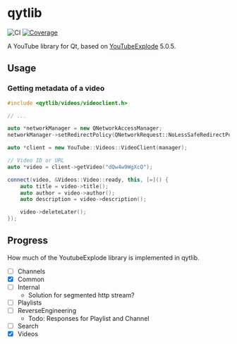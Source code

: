 # qytlib

![CI](https://github.com/PhilInTheGaps/qytlib/workflows/CI/badge.svg)
[![Coverage](https://coveralls.io/repos/github/PhilInTheGaps/qytlib/badge.svg?branch=master)](https://coveralls.io/github/PhilInTheGaps/qytlib?branch=master)

A YouTube library for Qt, based on [YouTubeExplode](https://github.com/Tyrrrz/YoutubeExplode) 5.0.5.

## Usage

### Getting metadata of a video

```c++
#include <qytlib/videos/videoclient.h>

// ...

auto *networkManager = new QNetworkAccessManager;
networkManager->setRedirectPolicy(QNetworkRequest::NoLessSafeRedirectPolicy);

auto *client = new YouTube::Videos::VideoClient(manager);

// Video ID or URL
auto *video = client->getVideo("dQw4w9WgXcQ");

connect(video, &Videos::Video::ready, this, [=]() {
    auto title = video->title();
    auto author = video->author();
    auto description = video->description();

    video->deleteLater();
});
```

## Progress

How much of the YoutubeExplode library is implemented in qytlib.

- [ ] Channels
- [x] Common
- [ ] Internal
	- Solution for segmented http stream?
- [ ] Playlists
- [ ] ReverseEngineering
	- Todo: Responses for Playlist and Channel
- [ ] Search
- [x] Videos
